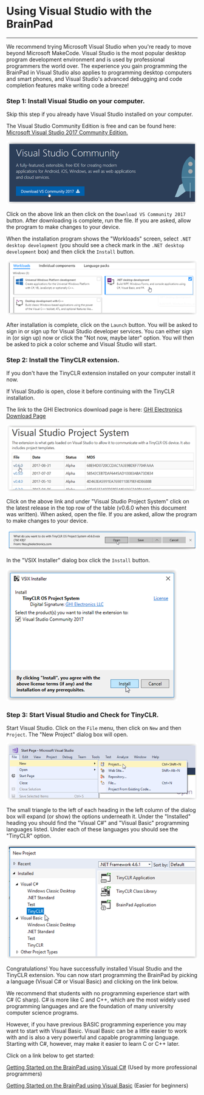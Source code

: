 # Using Visual Studio with the BrainPad
---
We recommend trying Microsoft Visual Studio when you're ready to move beyond Microsoft MakeCode.  Visual Studio is the most popular desktop program development environment and is used by professional programmers the world over. The experience you gain programming the BrainPad in Visual Studio also applies to programming desktop computers and smart phones, and Visual Studio's advanced debugging and code completion features make writing code a breeze!

### Step 1: Install Visual Studio on your computer.

Skip this step if you already have Visual Studio installed on your computer.

The Visual Studio Community Edition is free and can be found here: [Microsoft Visual Studio 2017 Community Edition.](https://www.visualstudio.com/vs/community/)

[![VisualStudio](images/download-visual-studio.png)](https://www.visualstudio.com/vs/community/)

Click on the above link an then click on the `Download VS Community 2017` button. After downloading is complete, run the file. If you are asked, allow the program to make changes to your device.

When the installation program shows the "Workloads" screen, select `.NET desktop development` (you should see a check mark in the `.NET desktop development` box) and then click the `Install` button.

![Workloads](images/visual-studio-workloads.png)

After installation is complete, click on the `Launch` button. You will be asked to sign in or sign up for Visual Studio developer services. You can either sign in (or sign up) now or click the "Not now, maybe later" option. You will then be asked to pick a color scheme and Visual Studio will start.

### Step 2: Install the TinyCLR extension.

If you don't have the TinyCLR extension installed on your computer install it now.

If Visual Studio is open, close it before continuing with the TinyCLR installation.

The link to the GHI Electronics download page is here: [GHI Electronics Download Page](http://docs.ghielectronics.com/tinyclr/downloads.html#visual-studio-project-system)

[![Install TinyCLR](images/tinyclr-extension.png)](http://docs.ghielectronics.com/tinyclr/downloads.html#visual-studio-project-system)

Click on the above link and under "Visual Studio Project System" click on the latest release in the top row of the table (v0.6.0 when this document was written). When asked, open the file. If you are asked, allow the program to make changes to your device.

![Open TinyCLR](images/open-tinyclr.png)

In the "VSIX Installer" dialog box click the `Install` button.

![Install VSIX](images/install-vsix.png)

### Step 3: Start Visual Studio and Check for TinyCLR.

Start Visual Studio. Click on the `File` menu, then click on `New` and then `Project`. The "New Project" dialog box will open.

![Start New Visual Studio Project](csharp/images/introduction/start-new-project.png)

The small triangle to the left of each heading in the left column of the dialog box will expand (or show) the options underneath it. Under the "Installed" heading you should find the "Visual C#" and "Visual Basic" programming languages listed. Under each of these languages you should see the "TinyCLR" option.

![TinyCLR in Visual Studio](images/tinyclr-in-vs.png)

Congratulations! You have successfully installed Visual Studio and the TinyCLR extension. You can now start programming the BrainPad by picking a language (Visual C# or Visual Basic) and clicking on the link below.

We recommend that students with no programming experience start with C# (C sharp). C# is more like C and C++, which are the most widely used programming languages and are the foundation of many university computer science programs.

However, if you have previous BASIC programming experience you may want to start with Visual Basic. Visual Basic can be a little easier to work with and is also a very powerful and capable programming language. Starting with C#, however, may make it easier to learn C or C++ later.

Click on a link below to get started:

[Getting Started on the BrainPad using Visual C#](csharp/csharp.md) (Used by more professional programmers)

[Getting Started on the BrainPad using Visual Basic](vb/visual-basic.md) (Easier for beginners)
